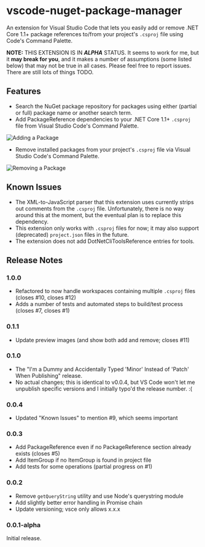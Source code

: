 # vscode-nuget-package-manager

An extension for Visual Studio Code that lets you easily add or remove 
.NET Core 1.1+ package references to/from your project's `.csproj` file
using Code's Command Palette.

**NOTE:** THIS EXTENSION IS IN **_ALPHA_** STATUS. It seems to work for me,
but it **may break for you**, and it makes a number of assumptions (some listed
below) that may not be true in all cases. Please feel free to report
issues. There are still lots of things TODO.

## Features

- Search the NuGet package repository for packages using either (partial
or full) package name or another search term.
- Add PackageReference dependencies to your .NET Core 1.1+ `.csproj` file
from Visual Studio Code's Command Palette.

![Adding a Package](https://github.com/jmrog/vscode-nuget-package-manager/raw/master/images/add-package.gif)

- Remove installed packages from your project's `.csproj` file via Visual
Studio Code's Command Palette.

![Removing a Package](https://github.com/jmrog/vscode-nuget-package-manager/raw/master/images/remove-package.gif)

## Known Issues

- The XML-to-JavaScript parser that this extension uses currently strips out
comments from the `.csproj` file. Unfortunately, there is no way around this
at the moment, but the eventual plan is to replace this dependency.
- This extension only works with `.csproj` files for now; it may also
support (deprecated) `project.json` files in the future.
- The extension does not add DotNetCliToolsReference entries for tools.

## Release Notes

### 1.0.0
- Refactored to now handle workspaces containing multiple `.csproj` files 
(closes #10, closes #12)
- Adds a number of tests and automated steps to build/test process (closes #7,
closes #1)

### 0.1.1
- Update preview images (and show both add and remove; closes #11)

### 0.1.0
- The "I'm a Dummy and Accidentally Typed 'Minor' Instead of 'Patch' When Publishing"
release. 
- No actual changes; this is identical to v0.0.4, but VS Code won't let me unpublish
specific versions and I initially typo'd the release number. :(

### 0.0.4
- Updated "Known Issues" to mention #9, which seems important

### 0.0.3
- Add PackageReference even if no PackageReference section already exists (closes #5)
- Add ItemGroup if no ItemGroup is found in project file
- Add tests for some operations (partial progress on #1)

### 0.0.2
- Remove `getQueryString` utility and use Node's querystring module
- Add slightly better error handling in Promise chain
- Update versioning; vsce only allows x.x.x

### 0.0.1-alpha

Initial release.

